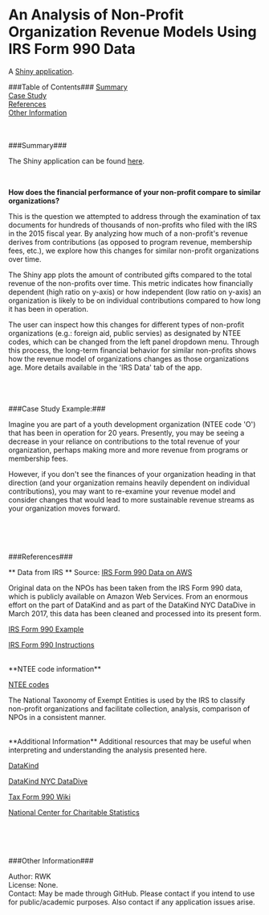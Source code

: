 
An Analysis of Non-Profit Organization Revenue Models Using IRS Form 990 Data
================================

A [Shiny application](https://rwk506.shinyapps.io/datadive/).
<br />

###Table of Contents###
[Summary](#Summary)<br />
[Case Study](#Case)<br />
[References](#Refs)<br />
[Other Information](#Other)<br />
<br /><br />


<a name="Summary"/>
###Summary###

The Shiny application can be found [here](https://rwk506.shinyapps.io/datadive/). 

<br />

**How does the financial performance of your non-profit compare to similar organizations?**

This is the question we attempted to address through the examination of tax documents for hundreds of thousands of non-profits who filed with the IRS in the 2015 fiscal year. By analyzing how much of a non-profit's revenue derives from contributions (as opposed to program revenue, membership fees, etc.), we explore how this changes for similar non-profit organizations over time.

The Shiny app plots the amount of contributed gifts compared to the total revenue of the non-profits over time. This metric indicates how financially dependent (high ratio on y-axis) or how independent (low ratio on y-axis) an organization is likely to be on individual contributions compared to how long it has been in operation.

The user can inspect how this changes for different types of non-profit organizations (e.g.: foreign aid, public servies) as designated by NTEE codes, which can be changed from the left panel dropdown menu. Through this process, the long-term financial behavior for similar non-profits shows how the revenue model of organizations changes as those organizations age. More details available in the 'IRS Data' tab of the app.

<br /><br /><br />
<a name="Case"/>
###Case Study Example:###

Imagine you are part of a youth development organization (NTEE code 'O') that has been in operation for 20 years. Presently, you may be seeing a decrease in your reliance on contributions to the total revenue of your organization, perhaps making more and more revenue from programs or membership fees.

However, if you don't see the finances of your organization heading in that direction (and your organization remains heavily dependent on individual contributions), you may want to re-examine your revenue model and consider changes that would lead to more sustainable revenue streams as your organization moves forward.

<br /> <br /><br />




<a name="Refs"/>
###References###

** Data from IRS **
Source: [IRS Form 990 Data on AWS](https://aws.amazon.com/public-datasets/irs-990/)

Original data on the NPOs has been taken from the IRS Form 990 data, which is publicly available on Amazon Web Services. From an enormous effort on the part of DataKind and as part of the DataKind NYC DataDive in March 2017, this data has been cleaned and processed into its present form.

[IRS Form 990 Example](https://www.irs.gov/pub/irs-pdf/f990.pdf)

[IRS Form 990 Instructions](https://www.irs.gov/pub/irs-pdf/i990.pdf)

<br />
**NTEE code information**

[NTEE codes](http://nccs.urban.org/classification/national-taxonomy-exempt-entities)

The National Taxonomy of Exempt Entities is used by the IRS to classify non-profit organizations and facilitate collection, analysis, comparison of NPOs in a consistent manner.

<br />
**Additional Information**
Additional resources that may be useful when interpreting and understanding the analysis presented here.

[DataKind](http://www.datakind.org/)

[DataKind NYC DataDive](https://www.eventbrite.com/e/givingtuesday-datadive-presented-by-92y-datakind-and-the-bill-melinda-gates-foundation-registration-29290486634?utm_campaign=order_confirmation_email&utm_medium=email&ref=eemailordconf&utm_source=eb_email&utm_term=eventname#)

[Tax Form 990 Wiki](https://en.wikipedia.org/wiki/Form_990)

[National Center for Charitable Statistics](http://nccsweb.urban.org/knowledgebase/)





<br /> <br /><br />

<a name="Other"/>
###Other Information###

Author: RWK <br />
License: None. <br />
Contact: May be made through GitHub. Please contact if you intend to use for public/academic purposes. Also contact if any application issues arise. <br />

